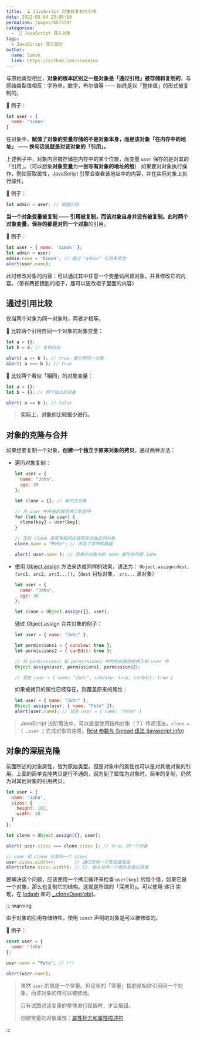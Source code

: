 ```yaml
---
title:  ⌛️ JavaScript 对象的复制与引用
date: 2022-05-04 23:06:19
permalink: /pages/6b7a7d/
categories:
  -  📒 JavaScript 深入对象
tags:
  - JavaScript 深入部分
author: 
  name: Simon
  link: https://github.com/simon1uo
---
```

与原始类型相比，**对象的根本区别之一是对象是「通过引用」被存储和复制的**，与原始类型值相反：字符串，数字，布尔值等 —— 始终是以「整体值」的形式被复制的。



🌰 例子：

```js
let user = {
  name: 'simon'
}
```

在对象中，**赋值了对象的变量存储的不是对象本身，而是该对象「在内存中的地址」 —— 换句话说就是对该对象的「引用」。**

上述例子中，对象内容被存储在内存中的某个位置，而变量 `user` 保存的是对其的「引用」。（可以想象**对象变量**为**一张写有对象的地址的纸**） 如果要对对象执行操作，例如获取属性，JavaScript 引擎会查看该地址中的内容，并在实际对象上执行操作。



🌰 例子：

```js
let admin = user; // 赋值引用
```

**当一个对象变量被复制 —— 引用被复制，而该对象自身并没有被复制。**此时两个对象变量，保存的都是对**同一个对象**的引用。



🌰 例子：

```js
let user = { name: 'simon' };
let admin = user;
admin.name = 'bimon'; // 通过 "admin" 引用来修改
alert(user.name);
```

此时修改对象的内容：可以通过其中任意一个变量访问该对象，并且修改它的内容。（带有两把钥匙的柜子，届可以更改柜子里面的内容）



## 通过引用比较

仅当两个对象为同一对象时，两者才相等。



🌰 比较两个引用自同一个对象的对象变量：

```js
let a = {};
let b = a; // 复制引用

alert( a == b ); // true，都引用同一对象
alert( a === b ); // true
```



🌰 比较两个看似「相同」的对象变量：

```js
let a = {};
let b = {}; // 两个独立的对象

alert( a == b ); // false
```

> **实际上，对象的比较很少进行。**



## 对象的克隆与合并

如果想要复制一个对象，**创建一个独立于原来对象的拷贝**。通过两种方法：

+ 遍历对象复制：

  ```js
  let user = {
    name: "John",
    age: 30
  };
  
  let clone = {}; // 新的空对象
  
  // 将 user 中所有的属性拷贝到其中
  for (let key in user) {
    clone[key] = user[key];
  }
  
  // 现在 clone 是带有相同内容的完全独立的对象
  clone.name = "Pete"; // 改变了其中的数据
  
  alert( user.name ); // 原来的对象中的 name 属性依然是 John
  ```

+ 使用 [Object.assign](https://developer.mozilla.org/en-US/docs/Web/JavaScript/Reference/Global_Objects/Object/assign) 方法来达成同样的效果，语法为： `Object.assign(dest, [src1, src2, src3...])`，（`dest` 目标对象， `src...` 源对象）

  ```js
  let user = {
    name: "John",
    age: 30
  };
  
  let clone = Object.assign({}, user);
  ```

  

  通过 Object.assign 合并对象的例子：

  ```js
  let user = { name: "John" };
  
  let permissions1 = { canView: true };
  let permissions2 = { canEdit: true };
  
  // 将 permissions1 和 permissions2 中的所有属性都拷贝到 user 中
  Object.assign(user, permissions1, permissions2);
  
  // 现在 user = { name: "John", canView: true, canEdit: true }
  ```

  如果被拷贝的属性已经存在，则覆盖原来的属性：

  ```js
  let user = { name: "John" };
  Object.assign(user, { name: "Pete" });
  alert(user.name); // 现在 user = { name: "Pete" }
  ```

  

> JavaScript 进阶用法中，可以直接使用结构对象（？）传递语法，`clone = { …user }` 完成对象的克隆。[Rest 参数与 Spread 语法 (javascript.info)](https://zh.javascript.info/rest-parameters-spread)



## 对象的深层克隆

前面所述的对象属性，皆为原始类型。但是对象中的属性也可以是对其他对象的引用。上面的简单克隆拷贝是行不通的，因为到了属性为对象时，简单的复制，仍然为对其他对象的引用拷贝。

```js
let user = {
  name: "John",
  sizes: {
    height: 182,
    width: 50
  }
};

let clone = Object.assign({}, user);

alert( user.sizes === clone.sizes ); // true，同一个对象

// user 和 clone 分享同一个 sizes
user.sizes.width++;       // 通过其中一个改变属性值
alert(clone.sizes.width); // 51，能从另外一个看到变更的结果
```



要解决这个问题，应该使用一个拷贝循环来检查 `user[key]` 的每个值，如果它是一个对象，那么也复制它的结构。这就是所谓的「深拷贝」。可以使用 递归 实现，在  [lodash](https://lodash.com/) 库的 [_.cloneDeep(obj)](https://lodash.com/docs#cloneDeep)。



::: warning

由于对象的引用存储特性，使用 `const` 声明的对象是可以被修改的。

🌰 例子：

```js
const user = {
  name: "John"
};

user.name = "Pete"; // (*)

alert(user.name); 
```

> 虽然 `user` 的值是一个常量。但这里的「常量」指的是始终引用同一个对象。而该对象的值可以被修改。
>
> 只有试图对该变量的整体进行赋值时，才会报错。
>
> 创建常量的对象属性：[属性标志和属性描述符](https://zh.javascript.info/property-descriptors)

:::